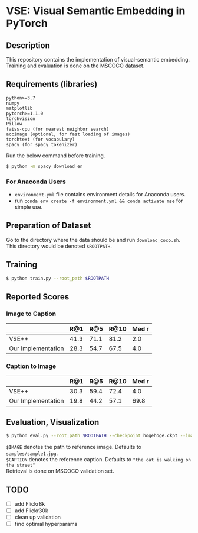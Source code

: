 # VSE: Visual Semantic Embedding in PyTorch

## Description
This repository contains the implementation of visual-semantic embedding.  
Training and evaluation is done on the MSCOCO dataset.  


## Requirements (libraries)
```
python>=3.7
numpy
matplotlib
pytorch>=1.1.0
torchvision
Pillow
faiss-cpu (for nearest neighbor search)
accimage (optional, for fast loading of images)
torchtext (for vocabulary)
spacy (for spacy tokenizer)
```

Run the below command before training.
```bash
$ python -m spacy download en
```

### For Anaconda Users
- `environment.yml` file contains environment details for Anaconda users.
- run `conda env create -f environment.yml && conda activate mse` for simple use.

## Preparation of Dataset
Go to the directory where the data should be and run `download_coco.sh`.  
This directory would be denoted `$ROOTPATH`.

## Training
```bash
$ python train.py --root_path $ROOTPATH
```
## Reported Scores
### Image to Caption
|  | R@1 | R@5 | R@10 | Med r|
| --- | --- | --- | --- | --- |
| VSE++ | 41.3 | 71.1 | 81.2 | 2.0 |
| Our Implementation | 28.3 | 54.7 | 67.5 | 4.0 |

### Caption to Image
|  | R@1 | R@5 | R@10 | Med r|
| --- | --- | --- | --- | --- |
| VSE++ | 30.3 | 59.4 | 72.4 | 4.0 |
| Our Implementation | 19.8 | 44.2 | 57.1 | 69.8 |

## Evaluation, Visualization
```bash
$ python eval.py --root_path $ROOTPATH --checkpoint hogehoge.ckpt --image_path $IMAGE --caption $CAPTION
```
`$IMAGE` denotes the path to reference image. Defaults to `samples/sample1.jpg`.  
`$CAPTION` denotes the reference caption. Defaults to `"the cat is walking on the street"`  
Retrieval is done on MSCOCO validation set.


## TODO
- [ ] add Flickr8k
- [ ] add Flickr30k
- [ ] clean up validation
- [ ] find optimal hyperparams
